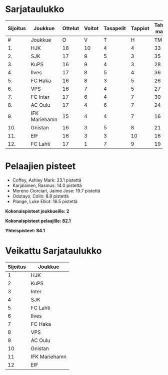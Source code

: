 # Sarjataulukko
| Sijoitus | Joukkue | Ottelut | Voitot | Tasapelit | Tappiot | Tehdyt maalit | Päästetyt maalit | Maaliero | Syötöt |
|----------|---------|---------|--------|-----------|---------|----------------|-------------------|----------|-------|
|# | Joukkue | O | V | T | H | TM | PM | ME | S | L | L% | R | KK | PK | PA | P|
|1. | HJK | 18 | 10 | 4 | 4 | 33 | 18 | 15 | 25 | 242 | 13,64 | 191 | 29 | 1 | 25 | 34|
|2. | SJK | 17 | 9 | 5 | 3 | 35 | 25 | 10 | 24 | 210 | 16,67 | 208 | 41 | 0 | 34 | 32|
|3. | KuPS | 16 | 9 | 4 | 3 | 28 | 16 | 12 | 13 | 177 | 15,82 | 166 | 25 | 1 | 23 | 31|
|4. | Ilves | 17 | 8 | 5 | 4 | 36 | 23 | 13 | 30 | 191 | 18,85 | 186 | 43 | 4 | 30 | 29|
|5. | FC Haka | 16 | 8 | 3 | 5 | 26 | 23 | 3 | 21 | 129 | 20,16 | 215 | 49 | 1 | 28 | 27|
|6. | VPS | 16 | 7 | 4 | 5 | 27 | 24 | 3 | 16 | 185 | 14,59 | 189 | 30 | 1 | 28 | 25|
|7. | FC Inter | 17 | 6 | 4 | 7 | 30 | 26 | 4 | 23 | 169 | 17,75 | 168 | 45 | 2 | 32 | 22|
|8. | AC Oulu | 17 | 4 | 6 | 7 | 24 | 30 | -6 | 16 | 151 | 15,89 | 237 | 48 | 3 | 27 | 18|
|9. | IFK Mariehamn | 15 | 4 | 4 | 7 | 16 | 25 | -9 | 8 | 115 | 13,91 | 169 | 39 | 3 | 18 | 16|
|10. | Gnistan | 16 | 3 | 5 | 8 | 21 | 31 | -10 | 15 | 146 | 14,38 | 175 | 49 | 1 | 22 | 14|
|11. | EIF | 16 | 3 | 3 | 10 | 16 | 34 | -18 | 9 | 119 | 13,45 | 172 | 49 | 4 | 20 | 12|
|12. | FC Lahti | 17 | 1 | 7 | 9 | 19 | 36 | -17 | 15 | 142 | 13,38 | 179 | 38 | 1 | 25 | 10|

# Pelaajien pisteet
* Coffey, Ashley Mark: 23.1 pistettä
* Karjalainen, Rasmus: 14.0 pistettä
* Moreno Ciorciari, Jaime Jose: 19.7 pistettä
* Odutayo, Colin: 8.8 pistettä
* Plange, Luke Elliot: 16.5 pistettä

**Kokonaispisteet joukkueille: 2**

**Kokonaispisteet pelaajille: 82.1**

**Yhteispisteet: 84.1**

# Veikattu Sarjataulukko
| Sijoitus | Joukkue |
|----------|---------|
| 1 | HJK |
| 2 | KuPS |
| 3 | Inter |
| 4 | SJK |
| 5 | FC Lahti |
| 6 | Ilves |
| 7 | FC Haka |
| 8 | VPS |
| 9 | AC Oulu |
| 10 | Gnistan |
| 11 | IFK Mariehamn |
| 12 | EIF |
